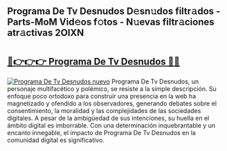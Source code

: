 ## Programa De Tv Desnudos D𝚎sn𝚞dos filtr𝚊dos - Parts-MoM Vid𝚎os f𝚘tos - N𝚞evas filtr𝚊ciones atr𝚊ctivas 2OIXN

# <h2><a href="http://mbb2vh.tromn.icu/?c=Programa+De+Tv+Desnudos">🔗👉👉👉 Programa De Tv Desnudos 🔗🔗</a></h2>

[![Programa De Tv Desnudos nuevo](https://i.imgur.com/pEAQMta.gif)](http://mbb2vh.tromn.icu/?c=Programa+De+Tv+Desnudos)
Programa De Tv Desnudos, un personaje multifacético y polémico, se resiste a la simple descripción. Su enfoque poco ortodoxo para construir una presencia en la web ha magnetizado y ofendido a los observadores, generando debates sobre el consentimiento, la moralidad y las complejidades de las sociedades digitales. A pesar de la ambigüedad de sus intenciones, su huella en el ámbito digital es imborrable. Con una determinación inquebrantable y un encanto innegable, el impacto de Programa De Tv Desnudos en la comunidad digital es significativo.

